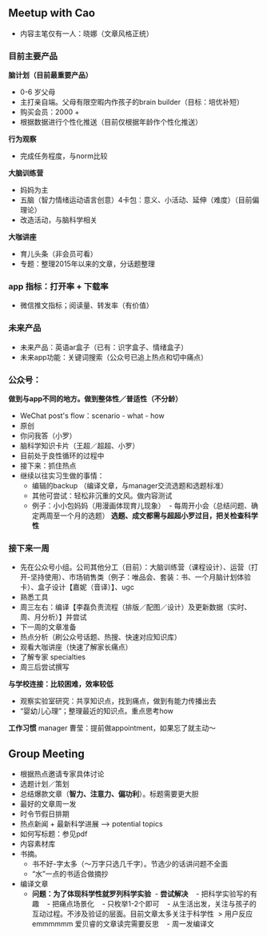 ## Meetup with Cao
- 内容主笔仅有一人：晓娜（文章风格正统）

### 目前主要产品
**脑计划（目前最重要产品）**
* 0-6 岁父母
* 主打亲自端。父母有限空暇内作孩子的brain builder（目标：培优补短）
* 购买会员：2000 +
* 根据数据进行个性化推送（目前仅根据年龄作个性化推送）

**行为观察**
* 完成任务程度，与norm比较

**大脑训练营**
- 妈妈为主
- 五脑（智力情绪运动语言创意）4卡包：意义、小活动、延伸（难度）（目前偏理论）
- 改造活动，与脑科学相关

**大咖讲座**
- 育儿头条（非会员可看）
- 专题：整理2015年以来的文章，分话题整理

### app 指标：打开率 + 下载率
- 微信推文指标；阅读量、转发率（有价值）

### 未来产品
- 未来产品：英语ar盒子（已有：识字盒子、情绪盒子）
- 未来app功能：关键词搜索（公众号已追上热点和切中痛点）

### 公众号：
**做到与app不同的地方。做到整体性／普适性（不分龄）**
- WeChat post's flow：scenario - what - how
- 原创
- 你问我答（小罗）
- 脑科学知识卡片（王超／超超、小罗）
- 目前处于良性循环的过程中
- 接下来：抓住热点
- 继续以往实习生做的事情：
  - 编辑的backup （编译文章，与manager交流选题和选题标准）
  - 其他可尝试：轻松非沉重的文风。做内容测试
  - 例子：小小包妈妈（用漫画体现育儿现象）
  - 每周开小会（总结问题、确定两周至一个月的选题）
**选题、成文都需与超超小罗过目，把关检查科学性**

### 接下来一周
- 先在公众号小组。公司其他分工（目前）：大脑训练营（课程设计）、运营（打开-坚持使用）、市场销售类（例子：唯品会、套装：书、一个月脑计划体验卡）、盒子设计【嘉妮（音译）】、ugc
- 熟悉工具
- 周三左右：编译【李磊负责流程（排版／配图／设计）及更新数据（实时、周、月分析）】并尝试
- 下一周的文章准备
- 热点分析（刷公众号话题、热搜、快速对应知识库）
- 观看大咖讲座（快速了解家长痛点）
- 了解专家 specialties
- 周三后尝试撰写

**与学校连接：比较困难，效率较低**
- 观察实验室研究：共享知识点，找到痛点，做到有能力传播出去
- “婴幼儿心理”；整理最近的知识点。重点思考how

**工作习惯**
manager 曹莹：提前做appointment，如果忘了就主动～

## Group Meeting
- 根据热点邀请专家具体讨论
- 选题计划／策划
- 总结爆款文章（**智力、注意力、偏功利**）。标题需要更大胆
- 最好的文章周一发
- 时令节假日排期
- 热点新闻 + 最新科学进展 --> potential topics
- 如何写标题：参见pdf
- 内容素材库
- 书摘。
  - 书不好-字太多（～万字只选几千字）。节选少的话讲问题不全面
  - “水”一点的书适合做摘抄
- 编译文章
  - **问题：为了体现科学性就罗列科学实验**
  - **尝试解决**
    - 把科学实验写的有趣
    - 把痛点场景化
    - 只枚举1-2个即可
    - 从生活出发，关注与孩子的互动过程。不涉及验证的层面。目前文章太多关注于科学性
  > 用户反应 emmmmmm 爱贝睿的文章读完需要反思
    - 周一发编译文
